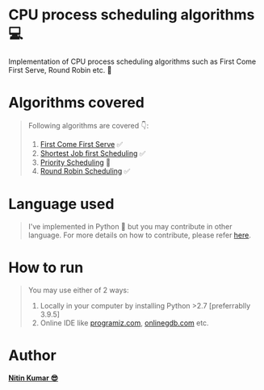 # CPU process scheduling algorithms 💻
Implementation of CPU process scheduling algorithms such as First Come First Serve, Round Robin etc. 🔁

# Algorithms covered

> Following algorithms are covered 👇:
> 1. [First Come First Serve](https://github.com/nitinkumar30/cpu-process-scheduling-algorithms/blob/main/first_come_first_serve.py) ✅
> 2. [Shortest Job first Scheduling](https://github.com/nitinkumar30/cpu-process-scheduling-algorithms/blob/main/shortest_job_remaining_first.py) ✅
> 3. [Priority Scheduling]() 🚮
> 4. [Round Robin Scheduling](https://github.com/nitinkumar30/cpu-process-scheduling-algorithms/blob/main/round_robin.py) ✅

# Language used

> I've implemented in Python 🐍 but you may contribute in other language. For more details on how to contribute, please refer [here](https://github.com/avinash201199/Hacktoberfest-Guide/blob/main/How%20to%20begin%20with%20hacktober%20fest%202021/README.MD#how-to-raise-an-issue-before-raising-pr).

# How to run

> You may use either of 2 ways:
> 1. Locally in your computer by installing Python >2.7 [preferrablly 3.9.5]
> 2. Online IDE like [programiz.com](https://www.programiz.com/python-programming/online-compiler/), [onlinegdb.com](https://www.onlinegdb.com/online_python_compiler) etc.

# Author

**[Nitin Kumar 😎](https://www.linkedin.com/in/nitin30kumar/)** 
